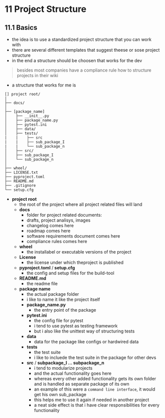 # 11 Project Structure
## 11.1 Basics
- the idea is to use a standardized project structure that you can work with
- there are several different templates that suggest theese or sose project structure
- in the end a structure should be choosen that works for the dev
> besides most companies have a compliance rule how to structure projects in their wiki
- a structure that works for me is
>
    [] project root/
    │
    ├── docs/
    │
    ├── [package_name]
    │    ├── __init__.py
    │    ├── package_name.py
    │    ├── pytest.ini
    │    ├── data/
    │    ├── tests/
    |    |    ├── src
    |    |    ├── sub_package_I
    |    |    └── sub_package_n
    │    ├── src/
    │    ├── sub_package_I
    │    └── sub_package_n
    │
    ├── wheel/
    ├── LICENSE.txt
    ├── pyproject.toml
    ├── README.md
    ├── .gitignore
    └── setup.cfg

- **project root**
    - the root of the project where all project related files will land
    - **docs**
        - folder for project related documents:
        - drafts, project analisys, images
        - changelog comes here
        - roadmap comes here
        - software requirements document comes here
        - compliance rules comes here
    - **wheel**
        - the installabel or executable versions of the project
    - **License**
        - the license under which theproject is published
    - **pyproject.toml** / **setup.cfg**
        - the config and setup files for the build-tool
    - **README.md**
        - the readme file
    - **package name**
        - the actual package folder
        - i like to name it like the project itself
        - **package_name.py**
            - the entry point of the package
        - **pytest.ini**
            - the config file for pytest
            - i tend to use pytest as testing framework
            - but i also like the unittest way of structuring tests
        - **data**
            - data for the package like configs or hardwired data
        - **tests**
            - the test suite
            - i like to incluede the test suite in the package for other devs 
        - **src** / **subpackage_I ... subpackage_n**
            - i tend to modularize projects
            - and the actual functionality goes here
            - whereas every other added functionality gets its own folder and is handled as separate package of its own
            - an example of this were a ``command line interface``, it would get his own sub_package
            - this helps me to use it again if needed in another project
            - a neat side effect is that i have clear responsibilities for every functionality